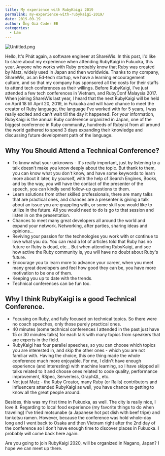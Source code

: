 ```yaml
---
title: My experience with RubyKaigi 2019
permalink: my-experience-with-rubykaigi-2019/
date: 2019-09-19
author: Ông Già Coder EB
categories:
  - Làm
---
```


![Untitled.png](/images/bf4facd2-41ab-49b7-a327-b029016c0006/Untitled.png)


Hello, It's Phát again, a software engineer at ShareWis. In this post, I'd like to share about my experience when attending RubyKaigi in Fukuoka, this year. Anyone who works with Ruby probably know that Ruby was created by Matz, widely used in Japan and then worldwide. Thanks to my company, ShareWis, as an Ed-tech startup, we have a learning encouragement culture, and so that my company has sponsored all the costs for their staffs to attend tech conferences as their willings. Before RubyKaigi, I've just attended a few tech conferences in Vietnam, and RubyConf Malaysia 2017. When joining ShareWis last year, I heard that the next RubyKaigi will be held on April 18 till April 20, 2019, in Fukuoka and will have chance to meet the creator of Ruby language, the language I've worked with for 5 years, I was really excited and can't wait till the day it happened. For your information, RubyKaigi is the annual Ruby conference organized in Japan, one of the biggest conference in Ruby community, hundreds of Rubyist from all around the world gathered to spend 3 days expanding their knowledge and discussing future development path of the language.


## **Why You Should Attend a Technical Conference?**

- To know what your unknowns - It's really important, just by listening to a talk doesn't make you know deeply about the topic. But thank to them, you can know what you don't know, and have some keywords to learn more about it later, by yourself, with the help of Search Engines, Books, and by the way, you will have the contact of the presenter of the speech, you can kindly send follow-up questions to them.
- Learn solutions from other skilled professionals, there are many talks that are practical ones, and chances are a presenter is giving a talk about an issue you are grappling with, or some skill you would like to utilize in the future. All you would need to do is go to that session and listen in on the presentation.
- Chances to meet many great developers all around the world and expand your network. Networking, after parties, sharing ideas and opinions...
- Reviving your passion for the technologies you work with or continue to love what you do. You can read a lot of articles told that Ruby has no future or Ruby is dead, etc... But when attending RubyKaigi, and see how active the Ruby community is, you will have no doubt about Ruby's future.
- Encourage you to learn more to advance your career, when you meet many great developers and feel how good they can be, you have more motivation to be one of them.
- Keeping you up to date with the trends.
- Technical conferences can be fun too.

## **Why I think RubyKaigi is a good Technical Conference.**

- Focusing on Ruby, and fully focused on technical topics. So there were no coach speeches, only those purely practical ones.
- 40 minutes (some technical conferences I attended in the past just have 15 or 30 minutes talks) for each talk with many topics from speakers that are experts in the field.
- RubyKaigi has four parallel speeches, so you can choose which topics you are interested in, and skip the other ones - which you are not familiar with. Having the choice, this one thing made the whole conference much more enjoyable. For me, I didn't have enough experience (and interesting) with machine learning, so I have skipped all talks related to it and choose ones related to code quality, performance improvement, RSpec, Serverless, GraphQL, etc.
- Not just Matz - the Ruby Creator, many Ruby (or Rails) contributors and influencers attended RubyKaigi as well, you have chance to getting to know all the great people around.

Besides, this was my first time in Fukuoka, as well. The city is really nice, I love it. Regarding to local food experience (my favorite things to do when traveling) I've tried motsunabe (a Japanese hot pot dish with beef tripe) and tonkotsu ramen. However, because the conference was hold whole-day long and I went back to Osaka and then Vietnam right after the 2nd day of the conference so I don't have enough time to discover places in Fukuoka. I probably will come back here again.


Are you going to join RubyKaigi 2020, will be organized in Nagano, Japan? I hope we can meet up there.

